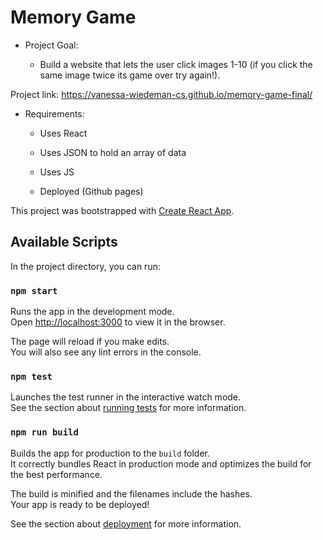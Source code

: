 # Memory Game  

- Project Goal:   

  - Build a website that lets the user click images 1-10 (if you click the same image twice its game over try again!).  
  
 Project link: https://vanessa-wiedeman-cs.github.io/memory-game-final/
 
- Requirements:

  - Uses React
  
  - Uses JSON to hold an array of data
  
  - Uses JS
  
  - Deployed (Github pages)
  
  
  
This project was bootstrapped with [Create React App](https://github.com/facebook/create-react-app).

## Available Scripts

In the project directory, you can run:

### `npm start`

Runs the app in the development mode.<br />
Open [http://localhost:3000](http://localhost:3000) to view it in the browser.

The page will reload if you make edits.<br />
You will also see any lint errors in the console.   

### `npm test`  

Launches the test runner in the interactive watch mode.<br />
See the section about [running tests](https://facebook.github.io/create-react-app/docs/running-tests) for more information.

### `npm run build` 

Builds the app for production to the `build` folder.<br />
It correctly bundles React in production mode and optimizes the build for the best performance.

The build is minified and the filenames include the hashes.<br />
Your app is ready to be deployed!

See the section about [deployment](https://facebook.github.io/create-react-app/docs/deployment) for more information.  

